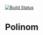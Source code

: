 [![Build Status](https://travis-ci.org/teantut/Polinom.svg?branch=main)](https://travis-ci.org/vancitylana/Polinom)
# Polinom
